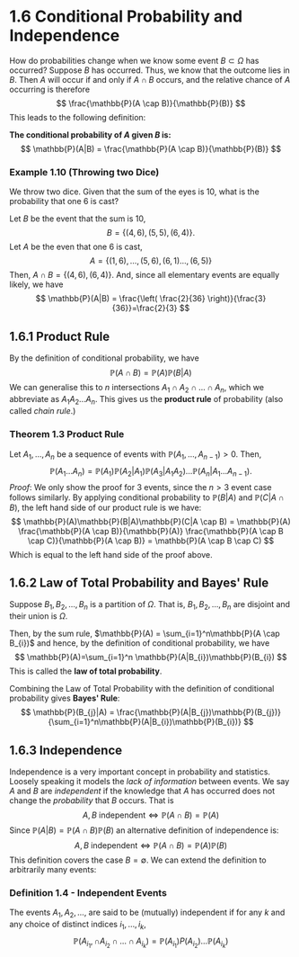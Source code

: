 # 1.6 Conditional Probability and Independence
How do probabilities change when we know some event $B \subset \Omega$ has occurred? Suppose $B$ has occurred. Thus, we know that the outcome lies in $B$. Then $A$ will occur if and only if $A \cap B$ occurs, and the relative chance of $A$ occurring is therefore
$$
\frac{\mathbb{P}(A \cap B)}{\mathbb{P}(B)}
$$
This leads to the following definition:

**The conditional probability of $A$ given $B$ is:**
$$
\mathbb{P}(A|B) = \frac{\mathbb{P}(A \cap B)}{\mathbb{P}(B)}
$$
### Example 1.10 (Throwing two Dice)
We throw two dice. Given that the sum of the eyes is 10, what is the probability that one 6 is cast?

Let $B$ be the event that the sum is 10,
$$
B = \{ (4,6),(5,5),(6,4) \}.
$$
Let $A$ be the even that one 6 is cast,
$$
A = \{ (1,6),\dots,(5,6),(6,1)\dots,(6,5) \}
$$
Then, $A \cap B = \{ (4,6),(6,4) \}$. And, since all elementary events are equally likely, we have
$$
\mathbb{P}(A|B) = \frac{\left( \frac{2}{36} \right)}{\frac{3}{36}}=\frac{2}{3}
$$
## 1.6.1 Product Rule
By the definition of conditional probability, we have
$$
\mathbb{P}(A \cap B) = \mathbb{P}(A)\mathbb{P}(B|A)
$$
We can generalise this to $n$ intersections $A_{1} \cap A_{2} \cap \dots \cap A_{n}$, which we abbreviate as $A_{1}A_{2}\dots A_{n}$. This gives us the **product rule** of probability (also called *chain rule*.)

### Theorem 1.3 Product Rule
Let $A_{1},\dots,A_{n}$ be a sequence of events with $\mathbb{P}(A_{1},\dots,A_{n-1})>0$. Then,
$$
\mathbb{P}(A_{1}\dots A_{n}) = \mathbb{P}(A_{1})\mathbb{P}(A_{2}|A_{1})\mathbb{P}(A_{3}|A_{1}A_{2})\dots \mathbb{P}(A_{n}|A_{1}\dots A_{n-1}).
$$
*Proof*: We only show the proof for 3 events, since the $n>3$ event case follows similarly. By applying conditional probability to $\mathbb{P}(B|A)$ and $\mathbb{P}(C|A \cap B)$, the left hand side of our product rule is we have:
$$
\mathbb{P}(A)\mathbb{P}(B|A)\mathbb{P}(C|A \cap B) = \mathbb{P}(A) \frac{\mathbb{P}(A \cap B)}{\mathbb{P}(A)} \frac{\mathbb{P}(A \cap B \cap C)}{\mathbb{P}(A \cap B)} = \mathbb{P}(A \cap B \cap C)
$$
Which is equal to the left hand side of the proof above.

## 1.6.2 Law of Total Probability and Bayes' Rule
Suppose $B_{1},B_{2},\dots,B_{n}$ is a partition of $\Omega$. That is, $B_{1},B_{2},\dots,B_{n}$ are disjoint and their union is $\Omega$.

Then, by the sum rule, $\mathbb{P}(A) = \sum_{i=1}^n\mathbb{P}(A \cap B_{i})$ and hence, by the definition of conditional probability, we have
$$
\mathbb{P}(A)=\sum_{i=1}^n \mathbb{P}(A|B_{i})\mathbb{P}(B_{i})
$$
This is called the **law of total probability**.

Combining the Law of Total Probability with the definition of conditional probability gives **Bayes' Rule**:
$$
\mathbb{P}(B_{j}|A) = \frac{\mathbb{P}(A|B_{j})\mathbb{P}(B_{j})}{\sum_{i=1}^n\mathbb{P}(A|B_{i})\mathbb{P}(B_{i})}
$$
## 1.6.3 Independence
Independence is a very important concept in probability and statistics. Loosely speaking it models the *lack of information* between events. We say $A$ and $B$ are *independent* if the knowledge that $A$ has occurred does not change the *probability* that $B$ occurs. That is
$$
A,B \text{ independent} \iff \mathbb{P}(A \cap B) = \mathbb{P}(A)
$$
Since $\mathbb{P}(A|B) = \mathbb{P}(A \cap B)\mathbb{P}(B)$ an alternative definition of independence is:
$$A, B \text{ independent} \iff \mathbb{P}(A \cap B) = \mathbb{P}(A)\mathbb{P}(B)$$
This definition covers the case $B=\emptyset$. We can extend the definition to arbitrarily many events:

### Definition 1.4 - Independent Events
The events $A_{1},A_{2},\dots,$ are said to be (mutually) independent if for any $k$ and any choice of distinct indices $i_{1},\dots,i_{k}$,
$$
\mathbb{P}(A_{i_{1}},\cap A_{i_{2}}\cap \dots \cap A_{i_{k}}) = \mathbb{P}(A_{i_{1}})P(A_{i_{2}})\dots \mathbb{P}(A_{i_{k}})
$$
